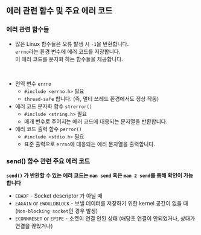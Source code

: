 ## 에러 관련 함수 및 주요 에러 코드

### 에러 관련 함수들
* 많은 Linux 함수들은 오류 발생 시 `-1`을 반환합니다. <br> `errno`라는 환경 변수에 에러 코드를 저장합니다.<br>
이 에러 코드를 문자화 하는 함수들을 제공합니다.
<br>

* 전역 변수 `errno`
    * `#include <errno.h>` 필요
    * `thread-safe` 합니다. (즉, 멀티 쓰레드 환경에서도 정상 작동)
* 에러 코드 문자화 함수 `strerror()`
    * `#include <string.h>` 필요
    * 매개 변수로 주어지는 에러 코드에 대응되는 문자열을 반환합니다.
* 에러 코드 출력 함수 `perror()`
    * `#include <stdio.h>` 필요
    * 표준 출력으로 `errno`에 대응되는 에러 문자열을 출력합니다.

### send() 함수 관련 주요 에러 코드
**`send()` 가 반환할 수 있는 에러 코드는 `man send` 혹은 `man 2 send`를 통해 확인이 가능합니다**

* `EBADF` - Socket descriptor 가 아닐 때
* `EAGAIN` or `EWOULDBLOCK` - 보낼 데이터를 저장하기 위한 kernel 공간이 없을 때 (`Non-blocking socket`인 경우 발생)
* `ECONNRESET` or `EPIPE` - 소켓이 연결 안된 상태 (애당초 연결이 안되었거나, 상대가 연결을 끊었거나)